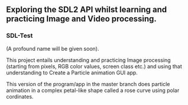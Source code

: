 <h2>Exploring the SDL2 API whilst learning and practicing Image and Video processing.</h2>

<h3>SDL-Test</h3> (A profound name will be given soon).

This project entails understanding and practicing Image processing (starting from pixels, RGB color values, screen class etc.) and using that understanding to Create a Particle animation GUI app.

This version of the program/app in the master branch does particle animation in a complex petal-like shape called a rose curve using polar cordinates.
